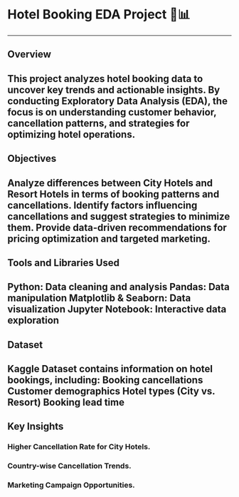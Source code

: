 # Hotel Booking EDA Project 🏨📊
---
## Overview
This project analyzes hotel booking data to uncover key trends and actionable insights. By conducting Exploratory Data Analysis (EDA), the focus is on understanding customer behavior, cancellation patterns, and strategies for optimizing hotel operations.
---
## Objectives
Analyze differences between City Hotels and Resort Hotels in terms of booking patterns and cancellations.
Identify factors influencing cancellations and suggest strategies to minimize them.
Provide data-driven recommendations for pricing optimization and targeted marketing.
---
## Tools and Libraries Used
Python: Data cleaning and analysis
Pandas: Data manipulation
Matplotlib & Seaborn: Data visualization
Jupyter Notebook: Interactive data exploration
---
## Dataset
Kaggle Dataset contains information on hotel bookings, including:
Booking cancellations
Customer demographics
Hotel types (City vs. Resort)
Booking lead time
---
## Key Insights
### Higher Cancellation Rate for City Hotels.
### Country-wise Cancellation Trends.
### Marketing Campaign Opportunities.
